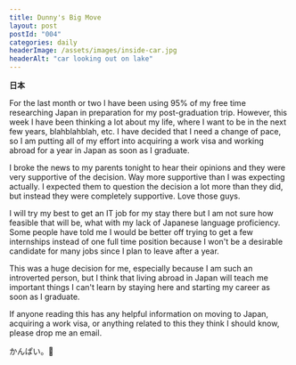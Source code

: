 ```yaml
---
title: Dunny's Big Move
layout: post
postId: "004"
categories: daily
headerImage: /assets/images/inside-car.jpg
headerAlt: "car looking out on lake"
---
```

**日本**

For the last month or two I have been using 95% of my free time researching Japan in preparation for my post-graduation trip. However, this week I have been thinking a lot about my life, where I want to be in the next few years, blahblahblah, etc. I have decided that I need a change of pace, so I am putting all of my effort into acquiring a work visa and working abroad for a year in Japan as soon as I graduate.

I broke the news to my parents tonight to hear their opinions and they were very supportive of the decision. Way more supportive than I was expecting actually. I expected them to question the decision a lot more than they did, but instead they were completely supportive. Love those guys.

I will try my best to get an IT job for my stay there but I am not sure how feasible that will be, what with my lack of Japanese language proficiency. Some people have told me I would be better off trying to get a few internships instead of one full time position because I won't be a desirable candidate for many jobs since I plan to leave after a year.

This was a huge decision for me, especially because I am such an introverted person, but I think that living abroad in Japan will teach me important things I can't learn by staying here and starting my career as soon as I graduate.

If anyone reading this has any helpful information on moving to Japan, acquiring a work visa, or anything related to this they think I should know, please drop me an email.

かんぱい。🍵